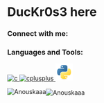 <h1>DucKr0s3 here </h1>
<!-- - 🔭 I’m currently working on -- >

<!-- - 🌱 I’m currently learning **ENet Bespin** -->

<h3 align="left">Connect with me:</h3>
<p align="left">

</p>

<h3 align="left">Languages and Tools:</h3>
<p align="left"> </a> <a href="https://www.cprogramming.com/"> <img src="https://img.icons8.com/?size=100&id=40670&format=png&color=000000" alt="c" width="40" height="40"/> </a> <a href="https://www.w3schools.com/cpp/"> <img src="https://img.icons8.com/?size=100&id=40669&format=png&color=000000" alt="cplusplus" width="40" height="40"/> </a> <a href="https://www.python.org" target="_blank"> <img src="https://raw.githubusercontent.com/devicons/devicon/master/icons/python/python-original.svg" alt="python" width="40" height="40"/> </a> </p>

<p><img align="left" src="https://github-readme-stats.vercel.app/api/top-langs?username=Anouskaaa&show_icons=true&locale=en&layout=compact&theme=transparent" alt="Anouskaaa" /></p>

<p><img align="center" src="https://github-readme-stats.vercel.app/api?username=Anouskaaa&show_icons=true&locale=en&theme=transparent" alt="Anouskaaa" /></p>
